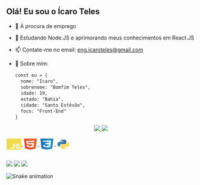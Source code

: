 ## Olá! Eu sou o Ícaro Teles  

- 🔭 À procura de emprego
- 🌱 Estudando Node.JS e aprimorando meus conhecimentos em React.JS
- 📫 Contate-me no email: eng.icaroteles@gmail.com
- 💬 Sobre mim:

      const eu = {
        nome: "Ícaro",
        sobrenome: "Bomfim Teles",
        idade: 19,
        estado: "Bahia",
        cidade: "Santo Estêvão",
        foco: "Front-End"
      }  
      
      
<div align="center">
  <a href="https://github.com/icarobteles">
  <img height="150em" src="https://github-readme-stats.vercel.app/api?username=icarobteles&show_icons=true&theme=dark&include_all_commits=true&count_private=true"/>
  <img height="150em" src="https://github-readme-stats.vercel.app/api/top-langs/?username=icarobteles&layout=compact&langs_count=7&theme=dark"/>
</div>

<div style="display: inline_block"><br>
  <img align="center" alt="Ícaro-Js" height="30" width="40" src="https://raw.githubusercontent.com/devicons/devicon/master/icons/javascript/javascript-plain.svg">
  <img align="center" alt="Ícaro-HTML" height="30" width="40" src="https://raw.githubusercontent.com/devicons/devicon/master/icons/html5/html5-original.svg">
  <img align="center" alt="Ícaro-CSS" height="30" width="40" src="https://raw.githubusercontent.com/devicons/devicon/master/icons/css3/css3-original.svg">
  <img align="center" alt="Ícaro-Python" height="30" width="40" src="https://raw.githubusercontent.com/devicons/devicon/master/icons/python/python-original.svg">
</div> 
  
##  
  
<div> 
  <a href="https://instagram.com/icarobteles" target="_blank"><img src="https://img.shields.io/badge/-Instagram-%23E4405F?style=for-the-badge&logo=instagram&logoColor=white" target="_blank"></a>
  <a href = "mailto:eng.icaroteles@gmail.com"><img src="https://img.shields.io/badge/-Gmail-%23333?style=for-the-badge&logo=gmail&logoColor=white" target="_blank"></a>
  <a href="https://www.linkedin.com/in/%C3%ADcaro-bomfim-teles-09a838226/" target="_blank"><img src="https://img.shields.io/badge/-LinkedIn-%230077B5?style=for-the-badge&logo=linkedin&logoColor=white" target="_blank"></a>  
  
  ![Snake animation](https://github.com/icarobteles/icarobteles/blob/output/github-contribution-grid-snake.svg)
 
</div>
  
  
